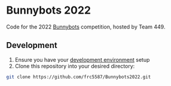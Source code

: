 # Bunnybots 2022

Code for the 2022 [Bunnybots](https://robot.mbhs.edu/bunnybots) competition, hosted by Team 449.

## Development

1. Ensure you have your [development environment](https://docs.google.com/document/d/1aIU0DHuo5cpUBqaEfo6aFolHQICQZpcRSDaEHf0i_Rw/edit#heading=h.q5ppjllstyg5) setup
2. Clone this repository into your desired directory:
```bash
git clone https://github.com/frc5587/Bunnybots2022.git
```
